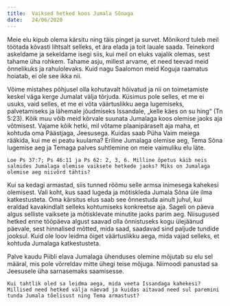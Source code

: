 ```yaml
---
title:  Vaiksed hetked koos Jumala Sõnaga
date:   24/06/2020
---
```


Meie elu kipub olema kärsitu ning täis pinget ja survet. Mõnikord tuleb meil töötada kõvasti lihtsalt selleks, et ära elada ja toit lauale saada. Teinekord askeldame ja sekeldame isegi siis, kui meil on eluks vajalik olemas, sest tahame üha rohkem. Tahame asju, millest arvame, et need teevad meid õnnelikuks ja rahulolevaks. Kuid nagu Saalomon meid Koguja raamatus hoiatab, ei ole see ikka nii.

Võime mistahes põhjusel olla kohutavalt hõivatud ja nii on toimetamiste keskel väga kerge Jumalat välja tõrjuda. Küsimus pole selles, et me ei usuks, vaid selles, et me ei võta väärtuslikku aega lugemiseks, palvetamiseks ja lähemale jõudmiseks Issandale, „kelle käes on su hing“ (Tn 5:23). Kõik muu võib meid kõrvale suunata Jumalaga koos olemise jaoks aja võtmisest. Vajame kõik hetki, mil võtame plaanipäraselt aja maha, et kohtuda oma Päästjaga, Jeesusega. Kuidas saab Püha Vaim meiega rääkida, kui me ei peatu kuulama? Eriline Jumalaga olemise aeg, Tema Sõna lugemise aeg ja Temaga palves suhtlemine on meie vaimuliku elu läte.

`Loe Ps 37:7; Ps 46:11 ja Ps 62: 2, 3, 6. Milline õpetus käib neis salmides Jumalaga olemise vaiksete hetkede jaoks? Miks on Jumalaga olemise aeg niivõrd tähtis?`

Kui sa kedagi armastad, siis tunned rõõmu selle armsa inimesega kahekesi olemisest. Vali koht, kus saad lugeda ja mõtiskleda Jumala Sõna üle ilma katkestusteta. Oma kärsitus elus saab see õnnestuda ainult juhul, kui eraldad kavakindlalt selleks kohtumiseks konkreetse aja. Sageli on päeva algus selliste vaiksete ja mõtisklevate minutite jaoks parim aeg. Niisugused hetked enne tööpäeva algust saavad olla õnnistuseks kogu ülejäänud päevale, sest hinnalised mõtted, mida saad, saadavad sind paljude tundide jooksul. Kuid ole loov leidma õiget väärtuslikku aega, mida vajad selleks, et kohtuda Jumalaga katkestusteta.

Palve kaudu Piibli elava Jumalaga ühenduses olemine mõjutab su elu sel määral, mis pole võrreldav mitte ühegi teise mõjuga. Niimoodi panustad sa Jeesusele üha sarnasemaks saamisesse.

`Kui tahtlik oled sa leidma aega, mida veeta Issandaga kahekesi? Millised need hetked välja näevad ja kuidas aitavad need sul paremini tunda Jumala tõelisust ning Tema armastust?`
